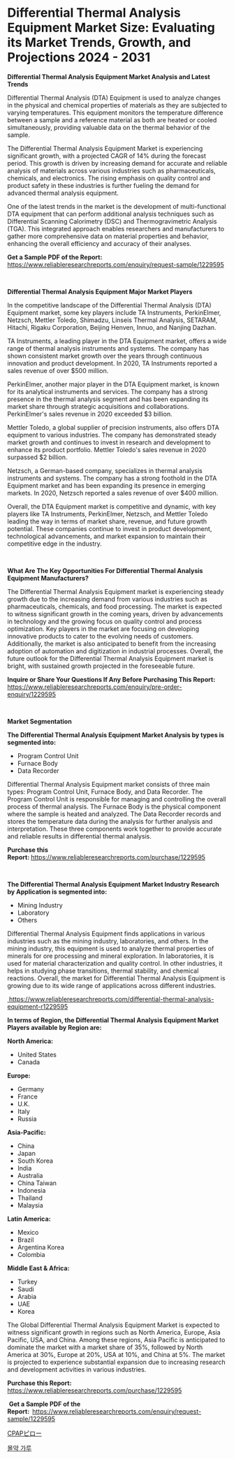 <p><h1>Differential Thermal Analysis Equipment Market Size: Evaluating its Market Trends, Growth, and Projections 2024 - 2031</h1></p><p><strong>Differential Thermal Analysis Equipment Market Analysis and Latest Trends</strong></p>
<p><p>Differential Thermal Analysis (DTA) Equipment is used to analyze changes in the physical and chemical properties of materials as they are subjected to varying temperatures. This equipment monitors the temperature difference between a sample and a reference material as both are heated or cooled simultaneously, providing valuable data on the thermal behavior of the sample.</p><p>The Differential Thermal Analysis Equipment Market is experiencing significant growth, with a projected CAGR of 14% during the forecast period. This growth is driven by increasing demand for accurate and reliable analysis of materials across various industries such as pharmaceuticals, chemicals, and electronics. The rising emphasis on quality control and product safety in these industries is further fueling the demand for advanced thermal analysis equipment.</p><p>One of the latest trends in the market is the development of multi-functional DTA equipment that can perform additional analysis techniques such as Differential Scanning Calorimetry (DSC) and Thermogravimetric Analysis (TGA). This integrated approach enables researchers and manufacturers to gather more comprehensive data on material properties and behavior, enhancing the overall efficiency and accuracy of their analyses.</p></p>
<p><strong>Get a Sample PDF of the Report:&nbsp;</strong> <a href="https://www.reliableresearchreports.com/enquiry/request-sample/1229595">https://www.reliableresearchreports.com/enquiry/request-sample/1229595</a></p>
<p>&nbsp;</p>
<p><strong>Differential Thermal Analysis Equipment Major Market Players</strong></p>
<p><p>In the competitive landscape of the Differential Thermal Analysis (DTA) Equipment market, some key players include TA Instruments, PerkinElmer, Netzsch, Mettler Toledo, Shimadzu, Linseis Thermal Analysis, SETARAM, Hitachi, Rigaku Corporation, Beijing Henven, Innuo, and Nanjing Dazhan.</p><p>TA Instruments, a leading player in the DTA Equipment market, offers a wide range of thermal analysis instruments and systems. The company has shown consistent market growth over the years through continuous innovation and product development. In 2020, TA Instruments reported a sales revenue of over $500 million.</p><p>PerkinElmer, another major player in the DTA Equipment market, is known for its analytical instruments and services. The company has a strong presence in the thermal analysis segment and has been expanding its market share through strategic acquisitions and collaborations. PerkinElmer's sales revenue in 2020 exceeded $3 billion.</p><p>Mettler Toledo, a global supplier of precision instruments, also offers DTA equipment to various industries. The company has demonstrated steady market growth and continues to invest in research and development to enhance its product portfolio. Mettler Toledo's sales revenue in 2020 surpassed $2 billion.</p><p>Netzsch, a German-based company, specializes in thermal analysis instruments and systems. The company has a strong foothold in the DTA Equipment market and has been expanding its presence in emerging markets. In 2020, Netzsch reported a sales revenue of over $400 million.</p><p>Overall, the DTA Equipment market is competitive and dynamic, with key players like TA Instruments, PerkinElmer, Netzsch, and Mettler Toledo leading the way in terms of market share, revenue, and future growth potential. These companies continue to invest in product development, technological advancements, and market expansion to maintain their competitive edge in the industry.</p></p>
<p>&nbsp;</p>
<p><strong>What Are The Key Opportunities For Differential Thermal Analysis Equipment Manufacturers?</strong></p>
<p><p>The Differential Thermal Analysis Equipment market is experiencing steady growth due to the increasing demand from various industries such as pharmaceuticals, chemicals, and food processing. The market is expected to witness significant growth in the coming years, driven by advancements in technology and the growing focus on quality control and process optimization. Key players in the market are focusing on developing innovative products to cater to the evolving needs of customers. Additionally, the market is also anticipated to benefit from the increasing adoption of automation and digitization in industrial processes. Overall, the future outlook for the Differential Thermal Analysis Equipment market is bright, with sustained growth projected in the foreseeable future.</p></p>
<p><strong>Inquire or Share Your Questions If Any Before Purchasing This Report:</strong> <a href="https://www.reliableresearchreports.com/enquiry/pre-order-enquiry/1229595">https://www.reliableresearchreports.com/enquiry/pre-order-enquiry/1229595</a></p>
<p>&nbsp;</p>
<p><strong>Market Segmentation</strong></p>
<p><strong>The Differential Thermal Analysis Equipment Market Analysis by types is segmented into:</strong></p>
<p><ul><li>Program Control Unit</li><li>Furnace Body</li><li>Data Recorder</li></ul></p>
<p><p>Differential Thermal Analysis Equipment market consists of three main types: Program Control Unit, Furnace Body, and Data Recorder. The Program Control Unit is responsible for managing and controlling the overall process of thermal analysis. The Furnace Body is the physical component where the sample is heated and analyzed. The Data Recorder records and stores the temperature data during the analysis for further analysis and interpretation. These three components work together to provide accurate and reliable results in differential thermal analysis.</p></p>
<p><strong>Purchase this Report:&nbsp;</strong><a href="https://www.reliableresearchreports.com/purchase/1229595">https://www.reliableresearchreports.com/purchase/1229595</a></p>
<p>&nbsp;</p>
<p><strong>The Differential Thermal Analysis Equipment Market Industry Research by Application is segmented into:</strong></p>
<p><ul><li>Mining Industry</li><li>Laboratory</li><li>Others</li></ul></p>
<p><p>Differential Thermal Analysis Equipment finds applications in various industries such as the mining industry, laboratories, and others. In the mining industry, this equipment is used to analyze thermal properties of minerals for ore processing and mineral exploration. In laboratories, it is used for material characterization and quality control. In other industries, it helps in studying phase transitions, thermal stability, and chemical reactions. Overall, the market for Differential Thermal Analysis Equipment is growing due to its wide range of applications across different industries.</p></p>
<p><a href="https://www.reliableresearchreports.com/differential-thermal-analysis-equipment-r1229595">&nbsp;https://www.reliableresearchreports.com/differential-thermal-analysis-equipment-r1229595</a></p>
<p><strong>In terms of Region, the Differential Thermal Analysis Equipment Market Players available by Region are:</strong></p>
<p>
    <p> <strong> North America: </strong>
        <ul>
            <li>United States</li>
            <li>Canada</li>
        </ul>
        </p> 
    <p> <strong> Europe: </strong>
        <ul>
            <li>Germany</li>
            <li>France</li>
            <li>U.K.</li>
            <li>Italy</li>
            <li>Russia</li>
        </ul>
        </p> 
    <p> <strong> Asia-Pacific: </strong>
        <ul>
            <li>China</li>
            <li>Japan</li>
            <li>South Korea</li>
            <li>India</li>
            <li>Australia</li>
            <li>China Taiwan</li>
            <li>Indonesia</li>
            <li>Thailand</li>
            <li>Malaysia</li>
        </ul>
        </p> 
    <p> <strong> Latin America: </strong>
        <ul>
            <li>Mexico</li>
            <li>Brazil</li>
            <li>Argentina Korea</li>
            <li>Colombia</li>
        </ul>
        </p> 
    <p> <strong> Middle East & Africa: </strong>
        <ul>
            <li>Turkey</li>
            <li>Saudi</li>
            <li>Arabia</li>
            <li>UAE</li>
            <li>Korea</li>
        </ul>
    </p>
    </p>
<p><p>The Global Differential Thermal Analysis Equipment Market is expected to witness significant growth in regions such as North America, Europe, Asia Pacific, USA, and China. Among these regions, Asia Pacific is anticipated to dominate the market with a market share of 35%, followed by North America at 30%, Europe at 20%, USA at 10%, and China at 5%. The market is projected to experience substantial expansion due to increasing research and development activities in various industries.</p></p>
<p><strong>Purchase this Report: </strong><a href="https://www.reliableresearchreports.com/purchase/1229595">https://www.reliableresearchreports.com/purchase/1229595</a></p>
<p>&nbsp;<strong>Get a Sample PDF of the Report:&nbsp;&nbsp;</strong><a href="https://www.reliableresearchreports.com/enquiry/request-sample/1229595">https://www.reliableresearchreports.com/enquiry/request-sample/1229595</a></p>
<p><strong></strong></p>
<p><p><a href="https://medium.com/@leeweir2009/cpap%E6%9E%95%E5%B8%82%E5%A0%B4%E3%81%AE%E5%88%86%E6%9E%90%E3%81%A82024%E5%B9%B4%E3%81%8B%E3%82%892031%E5%B9%B4%E3%81%BE%E3%81%A7%E3%81%AE%E6%9C%9F%E9%96%93%E3%81%AE%E4%BA%88%E6%B8%AC%E3%81%95%E3%82%8C%E3%82%8B%E8%A6%8F%E6%A8%A1-5acc9c6a846d">CPAPピロー</a></p><p><a href="https://github.com/jntpkh496620/Market-Research-Report-List-1/blob/main/191090327914.md">몰약 가루</a></p></p>